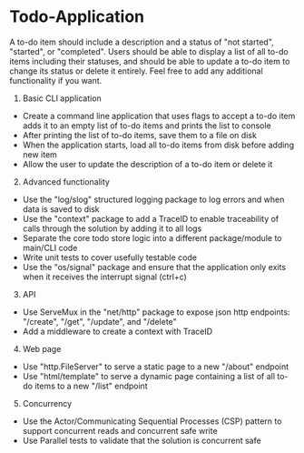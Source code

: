 # Todo-Application
A to-do item should include a description and a status of "not started", "started", or "completed". Users should be able to display a list of all to-do items including their statuses, and should be able to update a to-do item to change its status or delete it entirely. Feel free to add any additional functionality if you want.


1) Basic CLI application
- Create a command line application that uses flags to accept a to-do item adds it to an empty list of to-do items and prints the list to console
- After printing the list of to-do items, save them to a file on disk
- When the application starts, load all to-do items from disk before adding new item
- Allow the user to update the description of a to-do item or delete it
2) Advanced functionality
- Use the "log/slog" structured logging package to log errors and when data is saved to disk
- Use the "context" package to add a TraceID to enable traceability of calls through the solution by adding it to all logs
- Separate the core todo store logic into a different package/module to main/CLI code
- Write unit tests to cover usefully testable code
- Use the "os/signal" package and ensure that the application only exits when it receives the interrupt signal (ctrl+c)
3) API
- Use ServeMux in the "net/http" package to expose json http endpoints: "/create", "/get", "/update", and "/delete"
- Add a middleware to create a context with TraceID
4) Web page
- Use "http.FileServer" to serve a static page to a new "/about" endpoint
- Use "html/template" to serve a dynamic page containing a list of all to-do items to a new "/list" endpoint
5) Concurrency
- Use the Actor/Communicating Sequential Processes (CSP) pattern to support concurrent reads and concurrent safe write
- Use Parallel tests to validate that the solution is concurrent safe
